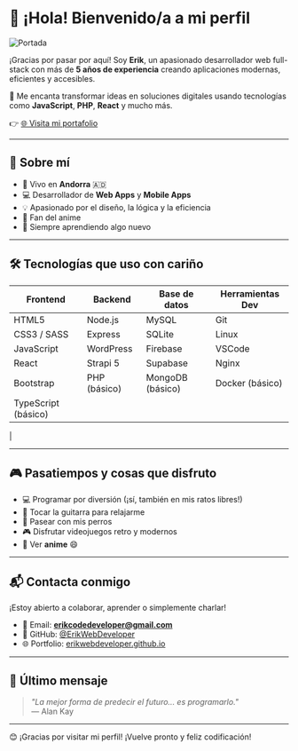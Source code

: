 # 👋 ¡Hola! Bienvenido/a a mi perfil
![Portada]([https://media0.giphy.com/media/v1.Y2lkPTc5MGI3NjExMXBwcGIycGtlbzF2ejNpNGQzYTVxeGgybG9mcDliemNvcng0azk1OCZlcD12MV9pbnRlcm5hbF9naWZfYnlfaWQmY3Q9Zw/26tn33aiTi1jkl6H6/giphy.gif](https://media2.giphy.com/media/v1.Y2lkPTc5MGI3NjExNHVxbXcwdTY1cnlqdTExN293dHhlaGNvYWFwdzhzYzl0MHhxODc2OCZlcD12MV9pbnRlcm5hbF9naWZfYnlfaWQmY3Q9Zw/SvFocn0wNMx0iv2rYz/giphy.gif))


¡Gracias por pasar por aquí! Soy **Erik**, un apasionado desarrollador web full-stack con más de **5 años de experiencia** creando aplicaciones modernas, eficientes y accesibles.

🎯 Me encanta transformar ideas en soluciones digitales usando tecnologías como **JavaScript**, **PHP**, **React** y mucho más.

👉 [🌐 Visita mi portafolio](https://erikwebdeveloper.github.io)

---

## 🚀 Sobre mí

- 📍 Vivo en **Andorra** 🇦🇩  
- 💻 Desarrollador de **Web Apps** y **Mobile Apps**  
- 💡 Apasionado por el diseño, la lógica y la eficiencia  
- 🍥 Fan del anime
- 🌱 Siempre aprendiendo algo nuevo

---

## 🛠️ Tecnologías que uso con cariño


| Frontend           | Backend                  | Base de datos                  | Herramientas Dev           |
|--------------------|---------------------------|--------------------------------|-----------------------------|
| HTML5              | Node.js                  | MySQL                          | Git                         |
| CSS3 / SASS        | Express                  | SQLite                         | Linux                       |
| JavaScript         | WordPress                | Firebase                       | VSCode                      |
| React              | Strapi 5                 | Supabase                       | Nginx                       |
| Bootstrap          | PHP (básico)             | MongoDB (básico)               | Docker (básico)             |
| TypeScript (básico)|                           |                                |                             |

  |

---

## 🎮 Pasatiempos y cosas que disfruto

- 💻 Programar por diversión (¡sí, también en mis ratos libres!)
- 🎸 Tocar la guitarra para relajarme
- 🐶 Pasear con mis perros
- 🎮 Disfrutar videojuegos retro y modernos
- 🍿 Ver **anime** 😄

---

## 📬 Contacta conmigo

¡Estoy abierto a colaborar, aprender o simplemente charlar!  

- 📧 Email: **erikcodedeveloper@gmail.com**
- 🐙 GitHub: [@ErikWebDeveloper](https://github.com/ErikWebDeveloper)
- 🌐 Portfolio: [erikwebdeveloper.github.io](https://erikwebdeveloper.github.io/)

---

## 💬 Último mensaje

> _"La mejor forma de predecir el futuro... es programarlo."_  
> — Alan Kay

---

😊 ¡Gracias por visitar mi perfil! ¡Vuelve pronto y feliz codificación!
